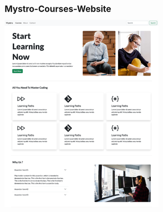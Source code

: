 # Mystro-Courses-Website

![](https://github.com/Pythondeveloper6/Mystro-Courses-Website/blob/main/screenshot.png)
